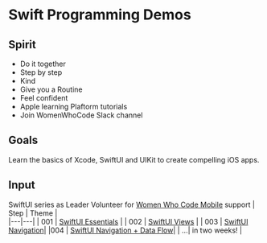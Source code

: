# Swift Programming Demos

## Spirit
- Do it together
- Step by step
- Kind
- Give you a Routine
- Feel confident
- Apple learning Plaftorm tutorials
- Join WomenWhoCode Slack channel

## Goals
Learn the basics of Xcode, SwiftUI and UIKit to create compelling iOS apps.

## Input
SwiftUI series as Leader Volunteer for [Women Who Code Mobile](https://github.com/betty-godier/diversity-inclusion-resources#womenwhocode) support
|  Step | Theme  |   
|---|---|
|  001 | [SwiftUI Essentials](https://github.com/betty-godier/examples/blob/master/demos/study-group/001-swiftui-essentials.md)  | 
|  002 | [SwiftUI Views](https://github.com/betty-godier/examples/blob/master/demos/study-group/002-swiftui-views.md)  | 
| 003 | [SwiftUI Navigation](https://github.com/betty-godier/examples/blob/master/demos/study-group/003-swiftui-navigation.md)|
|004 | [SwiftUI Navigation + Data Flow](https://github.com/betty-godier/examples/blob/master/demos/study-group/004-swiftui-navigation-data-flow.md)|
| ...| in two weeks! |
